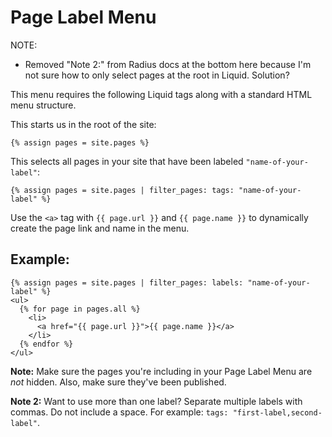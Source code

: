 # Page Label Menu

NOTE:

  * Removed "Note 2:" from Radius docs at the bottom here because I'm not sure how to only select pages at the root in Liquid. Solution?

This menu requires the following Liquid tags along with a standard HTML menu structure.

This starts us in the root of the site:

```
{% assign pages = site.pages %}
```

This selects all pages in your site that have been labeled `"name-of-your-label"`:

```
{% assign pages = site.pages | filter_pages: tags: "name-of-your-label" %}
```

Use the `<a>` tag with `{{ page.url }}` and `{{ page.name }}` to dynamically create the page link and name in the menu.

## Example:

```
{% assign pages = site.pages | filter_pages: labels: "name-of-your-label" %}
<ul>
  {% for page in pages.all %}
    <li>
      <a href="{{ page.url }}">{{ page.name }}</a>
    </li>
  {% endfor %}
</ul>
```

**Note:** Make sure the pages you're including in your Page Label Menu are _not_ hidden. Also, make sure they've been published.

**Note 2:** Want to use more than one label? Separate multiple labels with commas. Do not include a space. For example:
`tags: "first-label,second-label"`.
